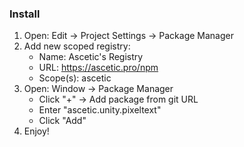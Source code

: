 ### Install

1. Open: Edit -> Project Settings -> Package Manager
2. Add new scoped registry:
	* Name: Ascetic's Registry
	* URL: https://ascetic.pro/npm
	* Scope(s): ascetic
3. Open: Window -> Package Manager
	* Click "+" -> Add package from git URL
	* Enter "ascetic.unity.pixeltext"
	* Click "Add"
4. Enjoy!